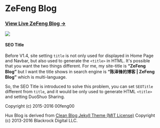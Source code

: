 # ZeFeng Blog

### [View Live ZeFeng Blog &rarr;](https://00feng00.github.io/)

![](https://00feng00.github.io/img/blog-desktop.jpg)



#### SEO Title

Before V1.4, site setting `title` is not only used for displayed in Home Page and Navbar, but also used to generate the `<title>` in HTML.
It's possible that you want the two things different. For me, my site-title is **“ZeFeng Blog”** but I want the title shows in search engine is **“陈泽锋的博客 | ZeFeng Blog”** which is multi-language.

So, the SEO Title is introduced to solve this problem, you can set `SEOTitle` different from `title`, and it would be only used to generate HTML `<title>` and setting DuoShuo Sharing.


Copyright (c) 2015-2016 00feng00

Hux Blog is derived from [Clean Blog Jekyll Theme (MIT License)](https://github.com/BlackrockDigital/startbootstrap-clean-blog-jekyll/)
Copyright (c) 2013-2016 Blackrock Digital LLC.
